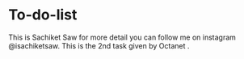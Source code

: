 # To-do-list
This is Sachiket Saw for more detail you can follow me on instagram @isachiketsaw.
This is the 2nd task given by Octanet .
